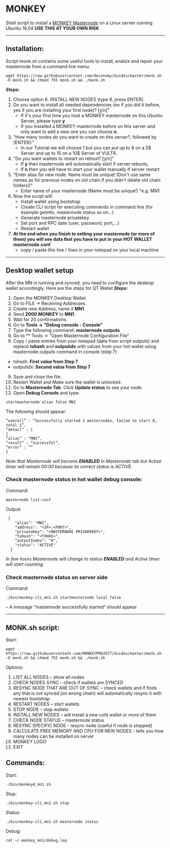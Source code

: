 # MONKEY
Shell script to install a [MONKEY Masternode](https://www.monkey.vision/) on a Linux server running Ubuntu 16.04
**USE THIS AT YOUR OWN RISK**
***
## Installation:
Script monk.sh contains some useful tools to install, analize and repair your masternode from a command line menu.
```
wget https://raw.githubusercontent.com/decenomy/Guides/master/monk.sh -O monk.sh && chmod 755 monk.sh && ./monk.sh
```
***Steps:***
  1. Choose option 6. INSTALL NEW NODES (type 6, press ENTER).
  2. Do you want to install all needed dependencies (no if you did it before, yes if you are installing your first node)? [y/n]"
     * If it's your first time you host a MONKEY masternode on this Ubuntu Server, please type **y** 
     * If you installed a MONKEY masternode before on this server and only want to add a new one you can choose **n**.
  3. "How many nodes do you want to create on this server?, followed by [ENTER]:"
     * In our Tutorial we will choose 1 but you can put up to 8 on a 5$ Server and up to 15 on a 10$ Server of VULTR.   
  4. "Do you want wallets to restart on reboot? [y/n]"
     * If **y** then masternode will automatically start if server reboots,
     * If **n** then you will have to start your wallet manually if server restart
  5. "Enter alias for new node. Name must be unique! (Don't use same names as for previous nodes on old chain if you didn't delete old chain folders!)"
     * Enter name of your masternode (Name must be unique!) "e.g. MN1
  6. Now the script will:
     * Install wallet using bootstrap
     * Create CLI script for executing commands in command line (for example getinfo, masternode status so on…)
     * Generate masternode privatekey
     * Set port and RPC date (user, password, port,…)
     * Restart wallet   
  7. **At the end when you finish to setting your masternode (or more of them) you will see data that you have to put in your HOT WALLET masternode.conf**
     * copy / paste this line / lines in your notepad on your local machine
***

## Desktop wallet setup

After the MN is running and synced, you need to configure the desktop wallet accordingly. Here are the steps for QT Wallet
***Steps:***
1. Open the MONKEY Desktop Wallet.
2. Go to FILE -> Receiving Addresses
3. Create new Address, name it **MN1**
4. Send **2000** **MONKEY** to **MN1**.
5. Wait for 20 confirmations.
6. Go to **Tools -> "Debug console - Console"**
7. Type the following command: **masternode outputs**
8. Go to  ** Tools -> "Open Masternode Configuration File"
9. Copy / paste entries from your notepad (data from script outputs) and replace **txhash** and **outputidx** with values from your hot wallet using masternode outputs command in console (step 7)
* txhash: **First value from Step 7**
* outputidx:  **Second value from Step 7**
9. Save and close the file.
10. Restart Wallet and Make sure the wallet is unlocked.
11. Go to **Masternode Tab**. Click **Update status** to see your node.
12. Open **Debug Console** and type:
```
startmasternode alias false MN1
```
The following should appear:
```
“overall” : “Successfully started 1 masternodes, failed to start 0, total 1”,
“detail” : [
{
“alias” : “MN1”,
“result” : “successful”,
“error” : “”
}
```
*Note that Masternode will become **ENABLED** in Masternode tab but Active timer will remain 00:00 because its correct status is ACTIVE.*

### Check masternode status in hot wallet debug console:
Command:
```
masternode list-conf
```
Output:
```
 {
    "alias": "MN1",
    "address": "<IP>:<PORT>",
    "privateKey": "<MASTERNODE PRIVAREKEY>",
    "txHash": "<TXHAS>",
    "outputIndex": "0",
    "status": "ACTIVE"
  }
```
*In few hours Masternode will change to status **ENABLED** and Active timer will start counting*

### Check masternode status on server side
Command:
```
./bin/monkey-cli_mn1.sh startmasternode local false
```
– A message “masternode successfully started” should appear
***

## MONK.sh script:
Start: 	
```
wget https://raw.githubusercontent.com/MONKEYPROJECT/Guides/master/monk.sh -O monk.sh && chmod 755 monk.sh && ./monk.sh
```
 
Options:
1. LIST ALL NODES – show all nodes
2. CHECK NODES SYNC – check if wallets are SYNCED
3. RESYNC NODE THAT ARE OUT OF SYNC – check wallets and if finds any that is not synced (on wrong chain) will automatically resync it with newest bootstrap.
4. RESTART NODES – start wallets
5. STOP NODE – stop wallets
6. INSTALL NEW NODES – will install a new cold wallet or more of them
7. CHECK NODE STATUS – masternode status
8. RESYNC SPECIFIC NODE - resync node (useful if node is stopped)
9. CALCULATE FREE MEMORY AND CPU FOR NEW NODES - tells you how many nodes can be installed on server
10. MONKEY LOGO
11. EXIT

## Commands:
Start: 	
```
./bin/monkeyd_mn1.sh
```
Stop:	
```
./bin/monkey-cli_mn1.sh stop
```
Status:	
```
./bin/monkey-cli_mn1.sh masternode status
```
Debug:	
```
cat ~/.monkey_mn1/debug.log
```
